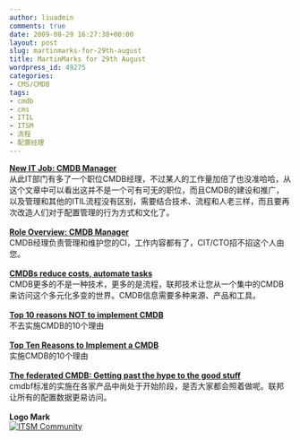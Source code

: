 ```yaml
---
author: liuadmin
comments: true
date: 2009-08-29 16:27:38+00:00
layout: post
slug: martinmarks-for-29th-august
title: MartinMarks for 29th August
wordpress_id: 49275
categories:
- CMS/CMDB
tags:
- cmdb
- cms
- ITIL
- ITSM
- 流程
- 配置经理
---
```


**[New IT Job: CMDB Manager](http://www.cio.com/article/437682/New_IT_Job_CMDB_Manager/1)**<br />从此IT部门有多了一个职位CMDB经理，不过某人的工作量加倍了也没准哈哈，从这个文章中可以看出这并不是一个可有可无的职位，而且CMDB的建设和推广，以及管理和其他的ITIL流程没有区别，需要结合技术、流程和人老三样，而且要再次改造人们对于配置管理的行为方式和文化了。<br /><br />**[Role Overview: CMDB Manager](http://www.forrester.com/Research/Document/Excerpt/0,7211,44798,00.html)**<br />CMDB经理负责管理和维护您的CI，工作内容都有了，CIT/CTO招不招这个人由您。<br /><br />**[CMDBs reduce costs, automate tasks](http://www.networkworld.com/news/2006/073106-configuration-management-database.html)**<br />CMDB更多的不是一种技术，更多的是流程，联邦技术让您从一个集中的CMDB来访问这个多元化多变的世界。CMDB信息需要多种来源、产品和工具。<br /><br />**[Top 10 reasons NOT to implement CMDB](http://www.itskeptic.org/itil-cmdb-skeptic)**<br />不去实施CMDB的10个理由<br /><br />**[Top Ten Reasons to Implement a CMDB](http://blog.evergreensys.com/post/2007/05/31/Top-Ten-Reasons-to-Implement-a-CMDB.aspx)**<br />实施CMDB的10个理由<br /><br />**[The federated CMDB: Getting past the hype to the good stuff ](http://www.networkworld.com/newsletters/nsm/2007/0305nsm2.html)**<br />cmdbf标准的实施在各家产品中尚处于开始阶段，是否大家都会照着做呢。联邦让所有的配置数据更易访问。<br /><br />**Logo Mark**<br />[![ITSM Community](http://www.itsmcommunity.org/themes/itsmcommunity/banner.jpg)](http://www.itsmcommunity.org/)
